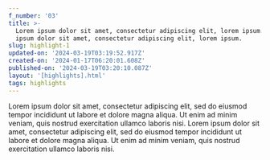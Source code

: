 ```yaml
---
f_number: '03'
title: >-
  Lorem ipsum dolor sit amet, consectetur adipiscing elit, lorem ipsum. Lorem
  ipsum dolor sit amet, consectetur adipiscing elit, lorem ipsum.
slug: highlight-1
updated-on: '2024-03-19T03:19:52.917Z'
created-on: '2024-01-17T06:20:01.608Z'
published-on: '2024-03-19T03:20:10.087Z'
layout: '[highlights].html'
tags: highlights
---
```


Lorem ipsum dolor sit amet, consectetur adipiscing elit, sed do eiusmod tempor incididunt ut labore et dolore magna aliqua. Ut enim ad minim veniam, quis nostrud exercitation ullamco laboris nisi. Lorem ipsum dolor sit amet, consectetur adipiscing elit, sed do eiusmod tempor incididunt ut labore et dolore magna aliqua. Ut enim ad minim veniam, quis nostrud exercitation ullamco laboris nisi.

